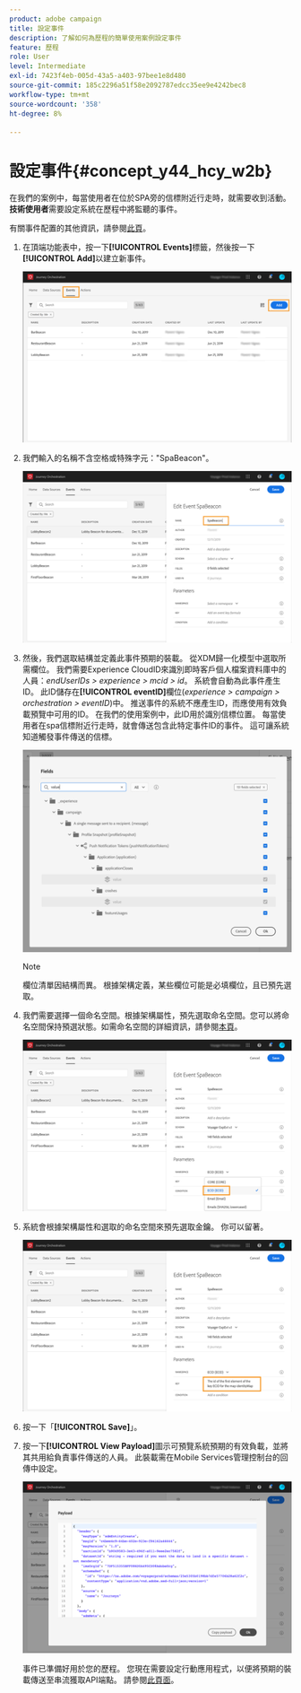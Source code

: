 ```yaml
---
product: adobe campaign
title: 設定事件
description: 了解如何為歷程的簡單使用案例設定事件
feature: 歷程
role: User
level: Intermediate
exl-id: 7423f4eb-005d-43a5-a403-97bee1e8d480
source-git-commit: 185c2296a51f58e2092787edcc35ee9e4242bec8
workflow-type: tm+mt
source-wordcount: '358'
ht-degree: 8%

---
```


# 設定事件{#concept_y44_hcy_w2b}

在我們的案例中，每當使用者在位於SPA旁的信標附近行走時，就需要收到活動。 **技術使用者**&#x200B;需要設定系統在歷程中將監聽的事件。

有關事件配置的其他資訊，請參閱[此頁](../event/about-events.md)。

1. 在頂端功能表中，按一下&#x200B;**[!UICONTROL Events]**&#x200B;標籤，然後按一下&#x200B;**[!UICONTROL Add]**&#x200B;以建立新事件。

   ![](../assets/journeyuc1_1.png)

1. 我們輸入的名稱不含空格或特殊字元：&quot;SpaBeacon&quot;。

   ![](../assets/journeyuc1_2.png)

1. 然後，我們選取結構並定義此事件預期的裝載。 從XDM歸一化模型中選取所需欄位。 我們需要Experience CloudID來識別即時客戶個人檔案資料庫中的人員：_endUserIDs > experience > mcid > id_。 系統會自動為此事件產生ID。 此ID儲存在&#x200B;**[!UICONTROL eventID]**&#x200B;欄位(_experience > campaign > orchestration > eventID_)中。 推送事件的系統不應產生ID，而應使用有效負載預覽中可用的ID。 在我們的使用案例中，此ID用於識別信標位置。 每當使用者在spa信標附近行走時，就會傳送包含此特定事件ID的事件。 這可讓系統知道觸發事件傳送的信標。

   ![](../assets/journeyuc1_3.png)

   >[!NOTE]
   >
   >欄位清單因結構而異。 根據架構定義，某些欄位可能是必填欄位，且已預先選取。

1. 我們需要選擇一個命名空間。根據架構屬性，預先選取命名空間。您可以將命名空間保持預選狀態。如需命名空間的詳細資訊，請參閱[本頁](../event/selecting-the-namespace.md)。

   ![](../assets/journeyuc1_6.png)

1. 系統會根據架構屬性和選取的命名空間來預先選取金鑰。 你可以留著。

   ![](../assets/journeyuc1_5.png)

1. 按一下「**[!UICONTROL Save]**」。

1. 按一下&#x200B;**[!UICONTROL View Payload]**&#x200B;圖示可預覽系統預期的有效負載，並將其共用給負責事件傳送的人員。 此裝載需在Mobile Services管理控制台的回傳中設定。

   ![](../assets/journeyuc1_7.png)

   事件已準備好用於您的歷程。 您現在需要設定行動應用程式，以便將預期的裝載傳送至串流獲取API端點。 請參閱[此頁面](../event/additional-steps-to-send-events-to-journey-orchestration.md)。
